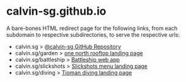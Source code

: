 # calvin-sg.github.io
A bare-bones HTML redirect page for the following links, from each subdomain to respective subdirectories, to serve the respective urls:
- calvin.sg > [@calvin-sg GitHub Repository](https://github.com/calvin-sg/)
- calvin.sg/garden > [one north rooftop landing page](https://garden.calvin.sg/)
- calvin.sg/battleship > [Battleship web app](https://battleship.calvin.sg/)
- calvin.sg/slickshots > [Slickshots menu landing page](https://slickshots.calvin.sg/)
- calvin.sg/diving > [Tioman diving landing page](https://diving.calvin.sg/)
